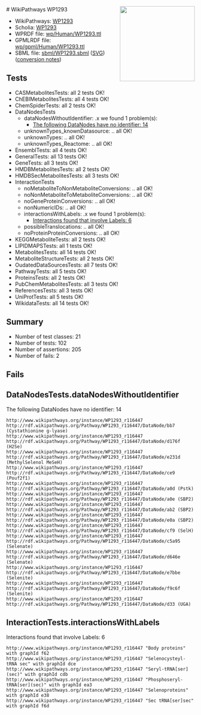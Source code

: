<img style="float: right; width: 200px" src="../logo.png" />
# WikiPathways WP1293

* WikiPathways: [WP1293](https://identifiers.org/wikipathways:WP1293)
* Scholia: [WP1293](https://scholia.toolforge.org/wikipathways/WP1293)
* WPRDF file: [wp/Human/WP1293.ttl](../wp/Human/WP1293.ttl)
* GPMLRDF file: [wp/gpml/Human/WP1293.ttl](../wp/gpml/Human/WP1293.ttl)
* SBML file: [sbml/WP1293.sbml](../sbml/WP1293.sbml) ([SVG](../sbml/WP1293.svg)) ([conversion notes](../sbml/WP1293.txt))

## Tests
* CASMetabolitesTests: all 2 tests OK!
* ChEBIMetabolitesTests: all 4 tests OK!
* ChemSpiderTests: all 2 tests OK!
* DataNodesTests
    * dataNodesWithoutIdentifier: .x we found 1 problem(s):
        * [The following DataNodes have no identifier: 14](#8792c494)
    * unknownTypes_knownDatasource: .. all OK!
    * unknownTypes: .. all OK!
    * unknownTypes_Reactome: .. all OK!
* EnsemblTests: all 4 tests OK!
* GeneralTests: all 13 tests OK!
* GeneTests: all 3 tests OK!
* HMDBMetabolitesTests: all 2 tests OK!
* HMDBSecMetabolitesTests: all 3 tests OK!
* InteractionTests
    * noMetaboliteToNonMetaboliteConversions: .. all OK!
    * noNonMetaboliteToMetaboliteConversions: .. all OK!
    * noGeneProteinConversions: .. all OK!
    * nonNumericIDs: .. all OK!
    * interactionsWithLabels: .x we found 1 problem(s):
        * [Interactions found that involve Labels: 6](#630d267d)
    * possibleTranslocations: .. all OK!
    * noProteinProteinConversions: .. all OK!
* KEGGMetaboliteTests: all 2 tests OK!
* LIPIDMAPSTests: all 1 tests OK!
* MetabolitesTests: all 14 tests OK!
* MetaboliteStructureTests: all 2 tests OK!
* OudatedDataSourcesTests: all 7 tests OK!
* PathwayTests: all 5 tests OK!
* ProteinsTests: all 2 tests OK!
* PubChemMetabolitesTests: all 3 tests OK!
* ReferencesTests: all 3 tests OK!
* UniProtTests: all 5 tests OK!
* WikidataTests: all 14 tests OK!


## Summary

* Number of test classes: 21
* Number of tests: 102
* Number of assertions: 205
* Number of fails: 2

## Fails

<a name="8792c494" />

## DataNodesTests.dataNodesWithoutIdentifier

The following DataNodes have no identifier: 14
```
http://www.wikipathways.org/instance/WP1293_r116447 http://rdf.wikipathways.org/Pathway/WP1293_r116447/DataNode/bb7 (Cystathionine g-lyase)
http://www.wikipathways.org/instance/WP1293_r116447 http://rdf.wikipathways.org/Pathway/WP1293_r116447/DataNode/d176f (H2Se)
http://www.wikipathways.org/instance/WP1293_r116447 http://rdf.wikipathways.org/Pathway/WP1293_r116447/DataNode/e231d (MethylSelenol MeSeH)
http://www.wikipathways.org/instance/WP1293_r116447 http://rdf.wikipathways.org/Pathway/WP1293_r116447/DataNode/ce9 (Pouf2f1)
http://www.wikipathways.org/instance/WP1293_r116447 http://rdf.wikipathways.org/Pathway/WP1293_r116447/DataNode/a0d (Pstk)
http://www.wikipathways.org/instance/WP1293_r116447 http://rdf.wikipathways.org/Pathway/WP1293_r116447/DataNode/a0e (SBP2)
http://www.wikipathways.org/instance/WP1293_r116447 http://rdf.wikipathways.org/Pathway/WP1293_r116447/DataNode/ab2 (SBP2)
http://www.wikipathways.org/instance/WP1293_r116447 http://rdf.wikipathways.org/Pathway/WP1293_r116447/DataNode/e0a (SBP2)
http://www.wikipathways.org/instance/WP1293_r116447 http://rdf.wikipathways.org/Pathway/WP1293_r116447/DataNode/cf9 (SelH)
http://www.wikipathways.org/instance/WP1293_r116447 http://rdf.wikipathways.org/Pathway/WP1293_r116447/DataNode/c5a95 (Selenate)
http://www.wikipathways.org/instance/WP1293_r116447 http://rdf.wikipathways.org/Pathway/WP1293_r116447/DataNode/d646e (Selenate)
http://www.wikipathways.org/instance/WP1293_r116447 http://rdf.wikipathways.org/Pathway/WP1293_r116447/DataNode/e7bbe (Selenite)
http://www.wikipathways.org/instance/WP1293_r116447 http://rdf.wikipathways.org/Pathway/WP1293_r116447/DataNode/f9c6f (Selenite)
http://www.wikipathways.org/instance/WP1293_r116447 http://rdf.wikipathways.org/Pathway/WP1293_r116447/DataNode/d33 (UGA)
```

<a name="630d267d" />

## InteractionTests.interactionsWithLabels

Interactions found that involve Labels: 6
```
http://www.wikipathways.org/instance/WP1293_r116447 "Body proteins" with graphId f62
http://www.wikipathways.org/instance/WP1293_r116447 "Selenocysteyl-tRNA sec" with graphId dce
http://www.wikipathways.org/instance/WP1293_r116447 "Seryl-tRNA[ser](sec)" with graphId cdb
http://www.wikipathways.org/instance/WP1293_r116447 "Phosphoseryl-tRNA[ser](sec)" with graphId ea3
http://www.wikipathways.org/instance/WP1293_r116447 "Selenoproteins" with graphId e38
http://www.wikipathways.org/instance/WP1293_r116447 "Sec tRNA[ser]sec" with graphId f6d
```

